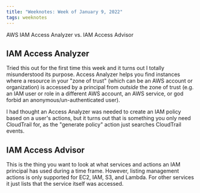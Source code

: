 ```yaml
---
title: "Weeknotes: Week of January 9, 2022"
tags: weeknotes
---
```


AWS IAM Access Analyzer vs. IAM Access Advisor

<!-- more -->

## IAM Access Analyzer

Tried this out for the first time this week and it turns out I totally misunderstood its purpose. Access
Analyzer helps you find instances where a resource in your "zone of trust" (which can be an AWS account or
organization) is accessed by a principal from *outside* the zone of trust (e.g. an IAM user or role in a
different AWS account, an AWS service, or god forbid an anonymous/un-authenticated user).

I had thought an Access Analyzer was needed to create an IAM policy based on a user's actions, but it turns
out that is something you only need CloudTrail for, as the "generate policy" action just searches CloudTrail
events.

## IAM Access Advisor

This is the thing you want to look at what services and actions an IAM principal has used during a time frame.
However, listing management actions is only supported for EC2, IAM, S3, and Lambda. For other services it just
lists that the service itself was accessed.